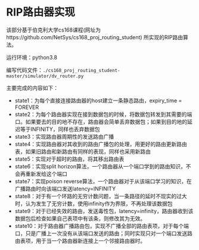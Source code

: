 # RIP路由器实现

该部分基于伯克利大学cs168课程(网址为https://github.com/NetSys/cs168_proj_routing_student) 所实现的RIP路由算法。 

运行环境：python3.8

编写代码文件：`./cs168_proj_routing_student-master/simulator/dv_router.py`

主要完成的内容如下：
- state1：为每个直接连接路由器的host建立一条静态路由，expiry_time = FOREVER
- state2：为每个路由器实现在接到数据包的时候，将数据包转发到其需要的端口。如果要去的目的地不存在，路由器会简单丢弃数据包；如果到目的地的延迟等于INFINITY，同样也丢弃数据包
- state3：实现路由器周期性的发送路由广播
- state4：实现路由器对其收到的路由广播包的处理，用更好的路由更新路由表，如果旧路由和新路由有同样的表现，同样也采用新路由
- state5：实现对于超时的路由，将其移出路由表
- state6：实现split horizon算法，一个路由器从一个端口学到的路由知识，不会再重新发给这个端口
- state7：实现poison reverse算法，一个路由器对于从该端口学习的知识，在广播路由时向该端口发送latency=INFINITY
- state8：对于有一个环路的无穷计数问题，当一条路径的延时不现实的过大时，认为发生了无穷计数，使用infinity作为界限，不再处理该数据包
- state9：对于已经失效的路由，发送毒性包，latency=infinity，路由器收到该数据包后检查如果自己表项中有该条，则修改其为无效。
- state10：对于路由器广播路由包，实现不广播全部的路由表项，对于每个端口，只是广播上一次没有从该端口发送的路由；同时实现只对一个端口发送路由表项，用于当一个路由器新连接上一个邻接路由器时。
